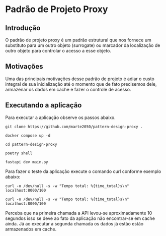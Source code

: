 # Padrão de Projeto Proxy

## Introdução

O padrão de projeto proxy é um padrão estrutural que nos fornece um substituto para um outro objeto (surrogate) ou marcador da localização de outro objeto para controlar o acesso a esse objeto.

## Motivações

Uma das principais motivações desse padrão de projeto é adiar o custo integral de sua inicialização até o momento que de fato precisemos dele, armazenar os dados em cache e fazer o controle de acesso.

## Executando a aplicação

Para executar a aplicação observe os passos abaixo.

```
git clone https://github.com/marte2050/pattern-design-proxy .

docker compose up -d

cd pattern-design-proxy

poetry shell

fastapi dev main.py
```

Para fazer o teste da aplicação execute o comando curl conforme exemplo abaixo:

```
curl -o /dev/null -s -w "Tempo total: %{time_total}s\n" localhost:8000/100

curl -o /dev/null -s -w "Tempo total: %{time_total}s\n" localhost:8000/100
```

Perceba que na primeira chamada a API levou-se aproximadamente 10 segundos isso se deve ao fato da aplicação não encontrar-se em cache ainda. Já ao executar a segunda chamada os dados já estão estão armazenados em cache.